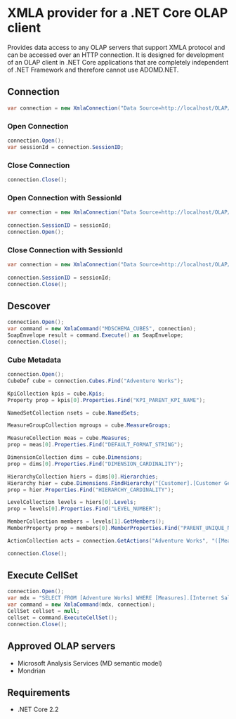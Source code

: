 # XMLA provider for a .NET Core OLAP client

Provides data access to any OLAP servers that support XMLA protocol and can be accessed over an HTTP connection.
It is designed for development of an OLAP client in .NET Core applications that are completely independent of .NET Framework and therefore cannot use ADOMD.NET.

## Connection
```csharp
var connection = new XmlaConnection("Data Source=http://localhost/OLAP/msmdpump.dll;Initial Catalog=AdventureWorksDW2012Multidimensional-SE");
```
### Open Connection
```csharp
connection.Open();
var sessionId = connection.SessionID;
 ```   
### Close Connection
```csharp
connection.Close();
 ```    
### Open Connection with SessionId
```csharp
var connection = new XmlaConnection("Data Source=http://localhost/OLAP/msmdpump.dll;Initial Catalog=AdventureWorksDW2012Multidimensional-SE");
    
connection.SessionID = sessionId;
connection.Open();
 ``` 
### Close Connection with SessionId

```csharp
var connection = new XmlaConnection("Data Source=http://localhost/OLAP/msmdpump.dll;Initial Catalog=AdventureWorksDW2012Multidimensional-SE");
    
connection.SessionID = sessionId;
connection.Close();
 ``` 
## Descover
```csharp
connection.Open();
var command = new XmlaCommand("MDSCHEMA_CUBES", connection);
SoapEnvelope result = command.Execute() as SoapEnvelope;
connection.Close();
 ```
 
### Cube Metadata
```csharp
connection.Open();
CubeDef cube = connection.Cubes.Find("Adventure Works");

KpiCollection kpis = cube.Kpis;
Property prop = kpis[0].Properties.Find("KPI_PARENT_KPI_NAME");

NamedSetCollection nsets = cube.NamedSets;

MeasureGroupCollection mgroups = cube.MeasureGroups;

MeasureCollection meas = cube.Measures;
prop = meas[0].Properties.Find("DEFAULT_FORMAT_STRING");

DimensionCollection dims = cube.Dimensions;
prop = dims[0].Properties.Find("DIMENSION_CARDINALITY");

HierarchyCollection hiers = dims[0].Hierarchies;
Hierarchy hier = cube.Dimensions.FindHierarchy("[Customer].[Customer Geography]");
prop = hier.Properties.Find("HIERARCHY_CARDINALITY");

LevelCollection levels = hiers[0].Levels;
prop = levels[0].Properties.Find("LEVEL_NUMBER");

MemberCollection members = levels[1].GetMembers();
MemberProperty prop = members[0].MemberProperties.Find("PARENT_UNIQUE_NAME");

ActionCollection acts = connection.GetActions("Adventure Works", "([Measures].[Internet Sales-Unit Price])", CoordinateType.Cell);

connection.Close();
 ```
## Execute CellSet
```csharp
connection.Open();
var mdx = "SELECT FROM [Adventure Works] WHERE [Measures].[Internet Sales Count]";
var command = new XmlaCommand(mdx, connection);
CellSet cellset = null;
cellset = command.ExecuteCellSet();
connection.Close();
 ```
## Approved OLAP servers

* Microsoft Analysis Services (MD semantic model)
* Mondrian

## Requirements

* .NET Core 2.2